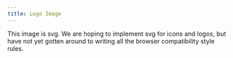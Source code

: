 ```yaml
---
title: Logo Image
---
```


This image is svg. We are hoping to implement svg for icons and logos, but have not yet gotten around to writing all the browser compatibility style rules.